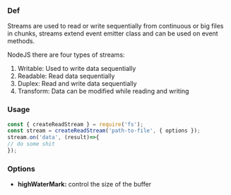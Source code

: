 ### Def
Streams are used to read or write sequentially from continuous or big files in chunks, 
streams extend event emitter class and can be used on event methods.

NodeJS there are four types of streams:
1. Writable: Used to write data sequentially 
2. Readable: Read data sequentially
3. Duplex: Read and write data sequentially
4. Transform: Data can be modified while reading and writing

### Usage
```js
const { createReadStream } = require('fs');
const stream = createReadStream('path-to-file', { options });
stream.on('data', (result)=>{
// do some shit
});
```

### Options
* **highWaterMark:** control the size of the buffer
